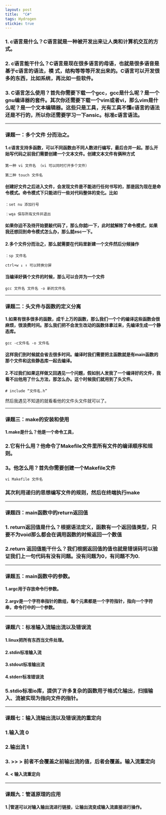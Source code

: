 ```yaml
---
layout: post
title:  "C#"
tags: Hydrogen
stickie: true
---
```


### 1.  c语言是什么？C语言就是一种被开发出来让人类和计算机交互的方式。

### 2.    c语言能干什么？C语言是现在很多语言的母语，也就是很多语音是基于c语言的语法，模         式，结构等等等开发出来的。C语言可以开发很多的东西，比如系统，再比如一些软件。

### 3.  C语言怎么使用？首先你需要下载一个gcc，gcc是什么呢？是一个gnu编译器的套件。其次你还需要下载一个vim或者vi，那么vim是什么呢？是一个文本编辑器。这些只是工具，光有工具不懂c语言的语法还是不行的，所以你还需要学习一下ansic。标准c语言语法。

------



### 课题一：多个文件     分而治之。

#### 1.c语言支持多函数，可以不同函数由不同人数进行编写，最后合并一起。那么开始写代码之前我们需要创建一个文本文件。创建文本文件有俩种方式

```
第一种 vi 文件名 （vi 可以同时打开多个文件）
```

```
第二种 touch 文件名
```

#### 创建好文件之后进入文件，会发现文件是不能进行任何书写的，那是因为现在是命令模式。命令模式下只能进行一些对代码整体的变化。比如

```
：set nu 添加行号
```

```
：wqa 保存所有文件并退出
```

#### 如果你迫不及待开始要敲代码了，那么你就i一下，此时就解除了命令模式，如果我还想回到命令模式怎么办，那么就esc一下。

#### 2.多个文件分而治之，那么就需要在代码里新建一个文件然后分频操作

```
：sp 文件名
```

```
ctrl+w ↓ ↑ 可以转换分屏
```

#### 当编译好俩个文件的时候，那么可以合并为一个文件

```
gcc 文件名 文件名 -o 新的文件名
```

------

### 课题二：头文件与函数的定义分离

#### 1.如果有很多很多的函数，成千上万的函数，那么我们一个个的编译这些函数会很麻烦，很浪费时间。那么我们把不会发生改动的函数体拿过来，先编译生成一个静态库。

```
gcc -c文件名 -o 文件名
```

#### 这样我们到时候就会省去很多时间。编译时我们需要把主函数就是有main函数的那个文件和这些静态库一起去编译。

#### 2.不过我们如果这样做又回遇见一个问题，假如别人发我了一个编译好的文件，我看不出他用了什么方法，那怎么办。这个时候我们就用到了头文件。

```
# include “文件名.h”
```

然后我遇见不知道的就看看他的文件头文件就可以了。

------

### 课题三：make的安装和使用

#### 1.make是什么？他是一个命令工具，

### 2.它有什么用？他命令了Makefile文件里所有文件的编译顺序和规则。

### 3。他怎么用？首先你需要创建一个Makefile文件

```
vi Makefile 文件名
```

### 其次利用递归的思想编写文件的规则，然后在终端执行make

------

###  

### 课题四：main函数中的return返回值

### 1. return返回值是什么？根据语法定义，函数有一个返回值类型，只要不为void那么都会在调用函数的时候返回一个数值

### 2.return 返回值能干什么？我们根据返回值的值也就是错误码可以验证我们上一句代码有没有问题。没有问题为0，有问题不为0.

------

### 课题五：main函数中的参数。

#### 1.argc用于存放命令行参数。

#### 2.argv是一个字符串指针的数组，每个元素都是一个字符指针，指向一个字符串，命令行中的一个参数。

------

### 课题六：标准输入流输出流以及错误流

#### 1.linux把所有东西当文件处理。

#### 2.stdin标准输入流

#### 3.stdout标准输出流

#### 4.stderr标准错误流

### 5.stdio标准io库，提供了许多复杂的函数用于格式化输出，扫描输入、流被实现为指向文件的指针。

------

### 课题七：输入流输出流以及错误流的重定向

### 1.输入流 0

### 2.输出流 1

### 3.  >> > 前者不会覆盖之前输出流的值，后者会覆盖。输入流重定向 

#### 4. < 输入流重定向

------

### 课题九：管道原理的应用

#### 1.|管道可以对输入输出流进行链接，让输出流变成输入流直接进行操作。

#### 

[jekyll-docs]: https://jekyllrb.com/docs/home
[jekyll-gh]:   https://github.com/jekyll/jekyll
[jekyll-talk]: https://talk.jekyllrb.com/
